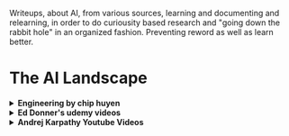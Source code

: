 Writeups, about AI, from various sources, learning and documenting and relearning, in order to do curiousity based research and "going down the rabbit hole" in an organized fashion. Preventing reword as well as learn better.


# The AI Landscape

<details>
<summary> <strong>Engineering by chip huyen</strong> </summary>

- what are embeddings ? numberical representation of data.
- purpose ? computer understands numbers, computers don't understand anything else
- how does it look ? 
  - "cat sits on mat" => [0.11, 0.02, 0.54]
- How are these generated ? Embedding algorithms. Input, original data to the algorithm, these algorithms produce the embeddings, thereby "capturing" the essence of original data.
- cosine similarity score. I have to embeddings, but are they equal ? or how "similar" they are ? How to find out ? one word, cosine similarity score
- One of the biggest challenges or a boon, is the inherent probabilistic and inconsistent nature. If we use it as a judge, no two score to a single result will be the same, no two answers to the same query will be the same
  - faithfullness score
- tempearture, means randomness. meaning, the probability of the next token, the higest one wins, but if we decrease temperature, then suddenly, all the consistent's probabilities are reevaluated and thereby, random increased to a prexisting model
</details>

<details>
<summary> <strong>Ed Donner's udemy videos</strong> </summary>
</details>


<details>
  <summary><strong>Andrej Karpathy Youtube Videos</strong></summary>
  
- llms, lots and lots of docs and need diversity of docs, enter, fineweb dataset, 44tb of diskspace, 15 trillion tokens.
  - common crawl, since 2007, crawling webpages, until 2024, 2.7 billion pages crawled
  - data converted to [233,4334,534...] using a tokenizer like tiktokenizer
- neural network training, what's it training for ? to generate the probability of the next token. that's the name of the game. completing token sequences. this "thing" is also called as "inference". 
  - when we talk to chatgpt, we are kind of talking with the finished product, with specific weights adjusted for this very purpose only. and now, the gpt is predicting the next token
  - pretraining - remixes of the internet, a text token simulator. its not useful yet, why ? we need an assistant, with whome we can ask questions and it gives answers, because, this is not useful yet.
- to release a model:
  - python code "model" which describes the ops/sequence of steps in details to create the model
  - "parameters", 1.5 b parameters or etc. basically, a gigantic file of numbers and these nos. are the parameters
  - base model and instruct model, the instruct model is the assistant, whome i ask question and it give answer
  - want to get a "feel" of what base models are ? try hyperbolic website. because, mostly we are interacting with the instruct model
    - well you start with the answer itself and then, you wait and watch, you see, its generating the rest on its own. if you type a question to it, as we do to an instruct model, it will go on and continue building up on the question.
      - take a text from wikipedia and paste it, and see, it completes it exactly as its written there.
  - few show prompting : basically simulate the behaviour of what you want to expect and feed it to the context. with incontext learning the llm will start doing that, and you accomplish your goal of making the llm behave in a specific way
  - post training the pretrained data or base model by "showing" it ideal conversations of a good assistant. This is done by data labelers. A dataset of converstations and we train the data with it. the model will adjust and update its statistics and when we are doing inference it will response like an assistnat and not like a probabilitic internet data token generator

</details>